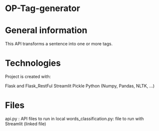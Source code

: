 # OP-Tag-generator

# General information
This API transforms a sentence into one or more tags.

# Technologies
Project is created with:

Flask and Flask_RestFul
Streamlit
Pickle
Python (Numpy, Pandas, NLTK, ...)

# Files

api.py : API files to run in local
words_classification.py: file to run with Streamlit (linked file)
